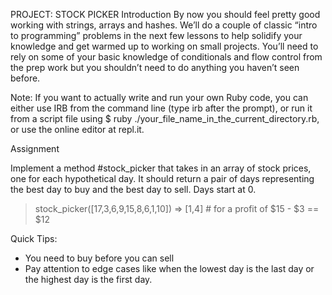 PROJECT: STOCK PICKER
Introduction
By now you should feel pretty good working with strings, arrays and hashes. We’ll do a couple of classic “intro to programming” problems in the next few lessons to help solidify your knowledge and get warmed up to working on small projects. You’ll need to rely on some of your basic knowledge of conditionals and flow control from the prep work but you shouldn’t need to do anything you haven’t seen before.

Note: If you want to actually write and run your own Ruby code, you can either use IRB from the command line (type irb after the prompt), or run it from a script file using $ ruby ./your_file_name_in_the_current_directory.rb, or use the online editor at repl.it.

Assignment

Implement a method #stock_picker that takes in an array of stock prices, one for each hypothetical day. It should return a pair of days representing the best day to buy and the best day to sell. Days start at 0.

  > stock_picker([17,3,6,9,15,8,6,1,10])
  => [1,4]  # for a profit of $15 - $3 == $12

Quick Tips:

- You need to buy before you can sell
- Pay attention to edge cases like when the lowest day is the last day or the highest day is the first day.
